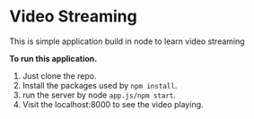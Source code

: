 # Video Streaming
This is simple application build in node to learn video streaming

**To run this application.**
1. Just clone the repo.
2. Install the packages used by `npm install`.
3. run the server by node `app.js/npm start`.
4. Visit the localhost:8000 to see the video playing.


